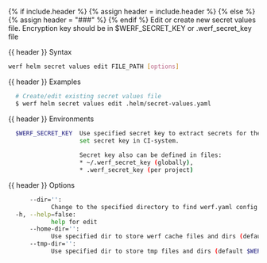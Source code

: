 {% if include.header %}
{% assign header = include.header %}
{% else %}
{% assign header = "###" %}
{% endif %}
Edit or create new secret values file.
Encryption key should be in $WERF_SECRET_KEY or .werf_secret_key file

{{ header }} Syntax

```bash
werf helm secret values edit FILE_PATH [options]
```

{{ header }} Examples

```bash
  # Create/edit existing secret values file
  $ werf helm secret values edit .helm/secret-values.yaml
```

{{ header }} Environments

```bash
  $WERF_SECRET_KEY  Use specified secret key to extract secrets for the deploy. Recommended way to 
                    set secret key in CI-system. 
                    
                    Secret key also can be defined in files:
                    * ~/.werf_secret_key (globally),
                    * .werf_secret_key (per project)
```

{{ header }} Options

```bash
      --dir='':
            Change to the specified directory to find werf.yaml config
  -h, --help=false:
            help for edit
      --home-dir='':
            Use specified dir to store werf cache files and dirs (default $WERF_HOME or ~/.werf)
      --tmp-dir='':
            Use specified dir to store tmp files and dirs (default $WERF_TMP_DIR or system tmp dir)
```

